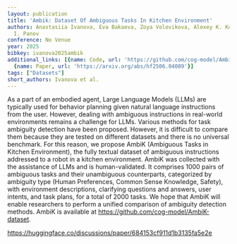 ```yaml
---
layout: publication
title: 'Ambik: Dataset Of Ambiguous Tasks In Kitchen Environment'
authors: Anastasiia Ivanova, Eva Bakaeva, Zoya Volovikova, Alexey K. Kovalev, Aleksandr
  I. Panov
conference: No Venue
year: 2025
bibkey: ivanova2025ambik
additional_links: [{name: Code, url: 'https://github.com/cog-model/AmbiK-dataset'},
  {name: Paper, url: 'https://arxiv.org/abs/hf2506.04089'}]
tags: ["Datasets"]
short_authors: Ivanova et al.
---
```

As a part of an embodied agent, Large Language Models (LLMs) are typically used for behavior planning given natural language instructions from the user. However, dealing with ambiguous instructions in real-world environments remains a challenge for LLMs. Various methods for task ambiguity detection have been proposed. However, it is difficult to compare them because they are tested on different datasets and there is no universal benchmark. For this reason, we propose AmbiK (Ambiguous Tasks in Kitchen Environment), the fully textual dataset of ambiguous instructions addressed to a robot in a kitchen environment. AmbiK was collected with the assistance of LLMs and is human-validated. It comprises 1000 pairs of ambiguous tasks and their unambiguous counterparts, categorized by ambiguity type (Human Preferences, Common Sense Knowledge, Safety), with environment descriptions, clarifying questions and answers, user intents, and task plans, for a total of 2000 tasks. We hope that AmbiK will enable researchers to perform a unified comparison of ambiguity detection methods. AmbiK is available at https://github.com/cog-model/AmbiK-dataset.

https://huggingface.co/discussions/paper/684153cf911d1b3135fa5e2e